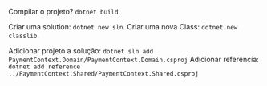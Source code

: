 Compilar o projeto? `dotnet build`.

Criar uma solution: `dotnet new sln`.
Criar uma nova Class: `dotnet new classlib`.

Adicionar projeto a solução: `dotnet sln add PaymentContext.Domain/PaymentContext.Domain.csproj`
Adicionar referência: `dotnet add reference ../PaymentContext.Shared/PaymentContext.Shared.csproj`